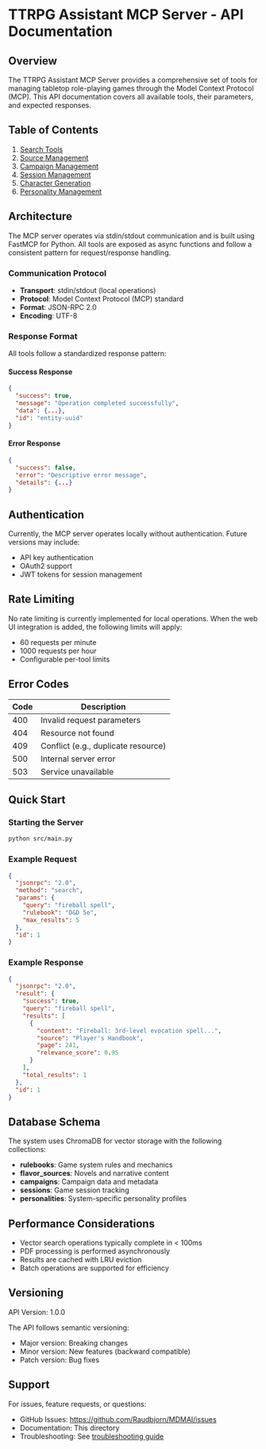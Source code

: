 # TTRPG Assistant MCP Server - API Documentation

## Overview

The TTRPG Assistant MCP Server provides a comprehensive set of tools for managing tabletop role-playing games through the Model Context Protocol (MCP). This API documentation covers all available tools, their parameters, and expected responses.

## Table of Contents

1. [Search Tools](./search_tools.md)
2. [Source Management](./source_management.md)
3. [Campaign Management](./campaign_management.md)
4. [Session Management](./session_management.md)
5. [Character Generation](./character_generation.md)
6. [Personality Management](./personality_management.md)

## Architecture

The MCP server operates via stdin/stdout communication and is built using FastMCP for Python. All tools are exposed as async functions and follow a consistent pattern for request/response handling.

### Communication Protocol

- **Transport**: stdin/stdout (local operations)
- **Protocol**: Model Context Protocol (MCP) standard
- **Format**: JSON-RPC 2.0
- **Encoding**: UTF-8

### Response Format

All tools follow a standardized response pattern:

#### Success Response
```json
{
  "success": true,
  "message": "Operation completed successfully",
  "data": {...},
  "id": "entity-uuid"
}
```

#### Error Response
```json
{
  "success": false,
  "error": "Descriptive error message",
  "details": {...}
}
```

## Authentication

Currently, the MCP server operates locally without authentication. Future versions may include:
- API key authentication
- OAuth2 support
- JWT tokens for session management

## Rate Limiting

No rate limiting is currently implemented for local operations. When the web UI integration is added, the following limits will apply:
- 60 requests per minute
- 1000 requests per hour
- Configurable per-tool limits

## Error Codes

| Code | Description |
|------|-------------|
| 400 | Invalid request parameters |
| 404 | Resource not found |
| 409 | Conflict (e.g., duplicate resource) |
| 500 | Internal server error |
| 503 | Service unavailable |

## Quick Start

### Starting the Server

```bash
python src/main.py
```

### Example Request

```json
{
  "jsonrpc": "2.0",
  "method": "search",
  "params": {
    "query": "fireball spell",
    "rulebook": "D&D 5e",
    "max_results": 5
  },
  "id": 1
}
```

### Example Response

```json
{
  "jsonrpc": "2.0",
  "result": {
    "success": true,
    "query": "fireball spell",
    "results": [
      {
        "content": "Fireball: 3rd-level evocation spell...",
        "source": "Player's Handbook",
        "page": 241,
        "relevance_score": 0.95
      }
    ],
    "total_results": 1
  },
  "id": 1
}
```

## Database Schema

The system uses ChromaDB for vector storage with the following collections:

- **rulebooks**: Game system rules and mechanics
- **flavor_sources**: Novels and narrative content
- **campaigns**: Campaign data and metadata
- **sessions**: Game session tracking
- **personalities**: System-specific personality profiles

## Performance Considerations

- Vector search operations typically complete in < 100ms
- PDF processing is performed asynchronously
- Results are cached with LRU eviction
- Batch operations are supported for efficiency

## Versioning

API Version: 1.0.0

The API follows semantic versioning:
- Major version: Breaking changes
- Minor version: New features (backward compatible)
- Patch version: Bug fixes

## Support

For issues, feature requests, or questions:
- GitHub Issues: https://github.com/Raudbjorn/MDMAI/issues
- Documentation: This directory
- Troubleshooting: See [troubleshooting guide](../troubleshooting/README.md)